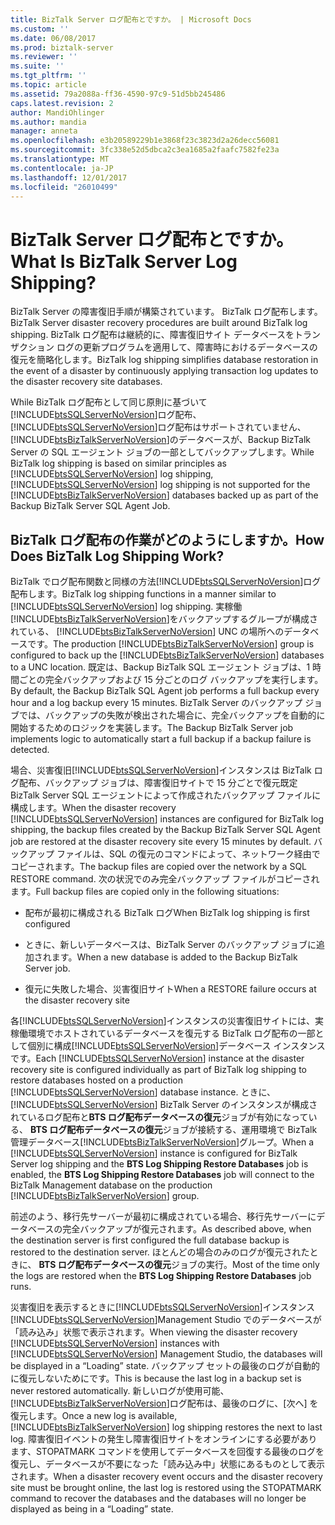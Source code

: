 ```yaml
---
title: BizTalk Server ログ配布とですか。 | Microsoft Docs
ms.custom: ''
ms.date: 06/08/2017
ms.prod: biztalk-server
ms.reviewer: ''
ms.suite: ''
ms.tgt_pltfrm: ''
ms.topic: article
ms.assetid: 79a2088a-ff36-4590-97c9-51d5bb245486
caps.latest.revision: 2
author: MandiOhlinger
ms.author: mandia
manager: anneta
ms.openlocfilehash: e3b20589229b1e3868f23c3823d2a26decc56081
ms.sourcegitcommit: 3fc338e52d5dbca2c3ea1685a2faafc7582fe23a
ms.translationtype: MT
ms.contentlocale: ja-JP
ms.lasthandoff: 12/01/2017
ms.locfileid: "26010499"
---
```

# <a name="what-is-biztalk-server-log-shipping"></a><span data-ttu-id="b7d5e-103">BizTalk Server ログ配布とですか。</span><span class="sxs-lookup"><span data-stu-id="b7d5e-103">What Is BizTalk Server Log Shipping?</span></span>
<span data-ttu-id="b7d5e-104">BizTalk Server の障害復旧手順が構築されています。 BizTalk ログ配布します。</span><span class="sxs-lookup"><span data-stu-id="b7d5e-104">BizTalk Server disaster recovery procedures are built around BizTalk log shipping.</span></span> <span data-ttu-id="b7d5e-105">BizTalk ログ配布は継続的に、障害復旧サイト データベースをトランザクション ログの更新プログラムを適用して、障害時におけるデータベースの復元を簡略化します。</span><span class="sxs-lookup"><span data-stu-id="b7d5e-105">BizTalk log shipping simplifies database restoration in the event of a disaster by continuously applying transaction log updates to the disaster recovery site databases.</span></span>  
  
 <span data-ttu-id="b7d5e-106">While BizTalk ログ配布として同じ原則に基づいて[!INCLUDE[btsSQLServerNoVersion](../includes/btssqlservernoversion-md.md)]ログ配布、[!INCLUDE[btsSQLServerNoVersion](../includes/btssqlservernoversion-md.md)]ログ配布はサポートされていません、[!INCLUDE[btsBizTalkServerNoVersion](../includes/btsbiztalkservernoversion-md.md)]のデータベースが、Backup BizTalk Server の SQL エージェント ジョブの一部としてバックアップします。</span><span class="sxs-lookup"><span data-stu-id="b7d5e-106">While BizTalk log shipping is based on similar principles as [!INCLUDE[btsSQLServerNoVersion](../includes/btssqlservernoversion-md.md)] log shipping, [!INCLUDE[btsSQLServerNoVersion](../includes/btssqlservernoversion-md.md)] log shipping is not supported for the [!INCLUDE[btsBizTalkServerNoVersion](../includes/btsbiztalkservernoversion-md.md)] databases backed up as part of the Backup BizTalk Server SQL Agent Job.</span></span>  
  
## <a name="how-does-biztalk-log-shipping-work"></a><span data-ttu-id="b7d5e-107">BizTalk ログ配布の作業がどのようにしますか。</span><span class="sxs-lookup"><span data-stu-id="b7d5e-107">How Does BizTalk Log Shipping Work?</span></span>  
 <span data-ttu-id="b7d5e-108">BizTalk でログ配布関数と同様の方法[!INCLUDE[btsSQLServerNoVersion](../includes/btssqlservernoversion-md.md)]ログ配布します。</span><span class="sxs-lookup"><span data-stu-id="b7d5e-108">BizTalk log shipping functions in a manner similar to [!INCLUDE[btsSQLServerNoVersion](../includes/btssqlservernoversion-md.md)] log shipping.</span></span> <span data-ttu-id="b7d5e-109">実稼働[!INCLUDE[btsBizTalkServerNoVersion](../includes/btsbiztalkservernoversion-md.md)]をバックアップするグループが構成されている、 [!INCLUDE[btsBizTalkServerNoVersion](../includes/btsbiztalkservernoversion-md.md)] UNC の場所へのデータベースです。</span><span class="sxs-lookup"><span data-stu-id="b7d5e-109">The production [!INCLUDE[btsBizTalkServerNoVersion](../includes/btsbiztalkservernoversion-md.md)] group is configured to back up the [!INCLUDE[btsBizTalkServerNoVersion](../includes/btsbiztalkservernoversion-md.md)] databases to a UNC location.</span></span> <span data-ttu-id="b7d5e-110">既定は、Backup BizTalk SQL エージェント ジョブは、1 時間ごとの完全バックアップおよび 15 分ごとのログ バックアップを実行します。</span><span class="sxs-lookup"><span data-stu-id="b7d5e-110">By default, the Backup BizTalk SQL Agent job performs a full backup every hour and a log backup every 15 minutes.</span></span> <span data-ttu-id="b7d5e-111">BizTalk Server のバックアップ ジョブでは、バックアップの失敗が検出された場合に、完全バックアップを自動的に開始するためのロジックを実装します。</span><span class="sxs-lookup"><span data-stu-id="b7d5e-111">The Backup BizTalk Server job implements logic to automatically start a full backup if a backup failure is detected.</span></span>  
  
 <span data-ttu-id="b7d5e-112">場合、災害復旧[!INCLUDE[btsSQLServerNoVersion](../includes/btssqlservernoversion-md.md)]インスタンスは BizTalk ログ配布、バックアップ ジョブは、障害復旧サイトで 15 分ごとで復元既定 BizTalk Server SQL エージェントによって作成されたバックアップ ファイルに構成します。</span><span class="sxs-lookup"><span data-stu-id="b7d5e-112">When the disaster recovery [!INCLUDE[btsSQLServerNoVersion](../includes/btssqlservernoversion-md.md)] instances are configured for BizTalk log shipping, the backup files created by the Backup BizTalk Server SQL Agent job are restored at the disaster recovery site every 15 minutes by default.</span></span> <span data-ttu-id="b7d5e-113">バックアップ ファイルは、SQL の復元のコマンドによって、ネットワーク経由でコピーされます。</span><span class="sxs-lookup"><span data-stu-id="b7d5e-113">The backup files are copied over the network by a SQL RESTORE command.</span></span> <span data-ttu-id="b7d5e-114">次の状況でのみ完全バックアップ ファイルがコピーされます。</span><span class="sxs-lookup"><span data-stu-id="b7d5e-114">Full backup files are copied only in the following situations:</span></span>  
  
-   <span data-ttu-id="b7d5e-115">配布が最初に構成される BizTalk ログ</span><span class="sxs-lookup"><span data-stu-id="b7d5e-115">When BizTalk log shipping is first configured</span></span>  
  
-   <span data-ttu-id="b7d5e-116">ときに、新しいデータベースは、BizTalk Server のバックアップ ジョブに追加されます。</span><span class="sxs-lookup"><span data-stu-id="b7d5e-116">When a new database is added to the Backup BizTalk Server job.</span></span>  
  
-   <span data-ttu-id="b7d5e-117">復元に失敗した場合、災害復旧サイト</span><span class="sxs-lookup"><span data-stu-id="b7d5e-117">When a RESTORE failure occurs at the disaster recovery site</span></span>  
  
 <span data-ttu-id="b7d5e-118">各[!INCLUDE[btsSQLServerNoVersion](../includes/btssqlservernoversion-md.md)]インスタンスの災害復旧サイトには、実稼働環境でホストされているデータベースを復元する BizTalk ログ配布の一部として個別に構成[!INCLUDE[btsSQLServerNoVersion](../includes/btssqlservernoversion-md.md)]データベース インスタンスです。</span><span class="sxs-lookup"><span data-stu-id="b7d5e-118">Each [!INCLUDE[btsSQLServerNoVersion](../includes/btssqlservernoversion-md.md)] instance at the disaster recovery site is configured individually as part of BizTalk log shipping to restore databases hosted on a production [!INCLUDE[btsSQLServerNoVersion](../includes/btssqlservernoversion-md.md)] database instance.</span></span> <span data-ttu-id="b7d5e-119">ときに、 [!INCLUDE[btsSQLServerNoVersion](../includes/btssqlservernoversion-md.md)] BizTalk Server のインスタンスが構成されているログ配布と**BTS ログ配布データベースの復元**ジョブが有効になっている、 **BTS ログ配布データベースの復元**ジョブが接続する、運用環境で BizTalk 管理データベース[!INCLUDE[btsBizTalkServerNoVersion](../includes/btsbiztalkservernoversion-md.md)]グループ。</span><span class="sxs-lookup"><span data-stu-id="b7d5e-119">When a [!INCLUDE[btsSQLServerNoVersion](../includes/btssqlservernoversion-md.md)] instance is configured for BizTalk Server log shipping and the **BTS Log Shipping Restore Databases** job is enabled, the **BTS Log Shipping Restore Databases** job will connect to the BizTalk Management database on the production [!INCLUDE[btsBizTalkServerNoVersion](../includes/btsbiztalkservernoversion-md.md)] group.</span></span>  
  
 <span data-ttu-id="b7d5e-120">前述のよう、移行先サーバーが最初に構成されている場合、移行先サーバーにデータベースの完全バックアップが復元されます。</span><span class="sxs-lookup"><span data-stu-id="b7d5e-120">As described above, when the destination server is first configured the full database backup is restored to the destination server.</span></span> <span data-ttu-id="b7d5e-121">ほとんどの場合のみのログが復元されたときに、 **BTS ログ配布データベースの復元**ジョブの実行。</span><span class="sxs-lookup"><span data-stu-id="b7d5e-121">Most of the time only the logs are restored when the **BTS Log Shipping Restore Databases** job runs.</span></span>  
  
 <span data-ttu-id="b7d5e-122">災害復旧を表示するときに[!INCLUDE[btsSQLServerNoVersion](../includes/btssqlservernoversion-md.md)]インスタンス[!INCLUDE[btsSQLServerNoVersion](../includes/btssqlservernoversion-md.md)]Management Studio でのデータベースが「読み込み」状態で表示されます。</span><span class="sxs-lookup"><span data-stu-id="b7d5e-122">When viewing the disaster recovery [!INCLUDE[btsSQLServerNoVersion](../includes/btssqlservernoversion-md.md)] instances with [!INCLUDE[btsSQLServerNoVersion](../includes/btssqlservernoversion-md.md)] Management Studio, the databases will be displayed in a “Loading” state.</span></span> <span data-ttu-id="b7d5e-123">バックアップ セットの最後のログが自動的に復元しないためにです。</span><span class="sxs-lookup"><span data-stu-id="b7d5e-123">This is because the last log in a backup set is never restored automatically.</span></span> <span data-ttu-id="b7d5e-124">新しいログが使用可能、[!INCLUDE[btsBizTalkServerNoVersion](../includes/btsbiztalkservernoversion-md.md)]ログ配布は、最後のログに、[次へ] を復元します。</span><span class="sxs-lookup"><span data-stu-id="b7d5e-124">Once a new log is available, [!INCLUDE[btsBizTalkServerNoVersion](../includes/btsbiztalkservernoversion-md.md)] log shipping restores the next to last log.</span></span> <span data-ttu-id="b7d5e-125">障害復旧イベントの発生し障害復旧サイトをオンラインにする必要があります、STOPATMARK コマンドを使用してデータベースを回復する最後のログを復元し、データベースが不要になった「読み込み中」状態にあるものとして表示されます。</span><span class="sxs-lookup"><span data-stu-id="b7d5e-125">When a disaster recovery event occurs and the disaster recovery site must be brought online, the last log is restored using the STOPATMARK command to recover the databases and the databases will no longer be displayed as being in a “Loading” state.</span></span>
